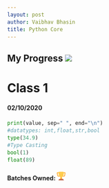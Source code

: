 ```yaml
---
layout: post
author: Vaibhav Bhasin
title: Python Core
---
```


## My Progress  ![](https://progress-bar.dev/20)

# Class 1  
#### 02/10/2020

```python
print(value, sep=" ", end="\n")
#datatypes: int,float,str,bool
type(34.9)
#Type Casting
bool(1)
float(89)
```
#### Batches Owned: <img src="https://raw.githubusercontent.com/rodincode/coderprojects/master/assets/android-chrome-192x192-removebg-preview.png" alt="my rank" height="20" width="20"/>
